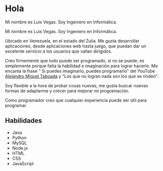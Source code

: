 <h1>Hola</h1>

 Mi nombre es Luis Vegas. Soy Ingeniero en Informática.
                
Mi nombre es Luis Vegas. Soy Ingeniero en Informática.
                
Ubicado en Venezuela, en el estado del Zulia. Me gusta desarrollar aplicaciones, desde aplicaciones web hasta juego, que puedan dar un excelente servicio a los usuarios que vallan dirigidos.

Creo firmemente que todo puede ser programado, si no se puede, es simplemente porque falta la habilidad e imaginación para lograr hacerlo. Me encanta la frase “ Si puedes imaginarlo, puedes programarlo" del YouTube <a href="https://www.youtube.com/c/Programaci%C3%B3nATS" target="_blank">Alejandro Miguel Taboada</a> y “Los que no logran nada son los que se rinden”.


Soy flexible a la hora de probar cosas nuevas, me gusta buscar nuevas formas de adaptarme y crecer para mejorar mi programación.

Como programador creo que cualquier experiencia puede ser útil para programar.

<h2>Habilidades</h2>
<ul>
  <li>Java</li>
  <li>Python</li>
  <li>MySQL</li>
  <li>Node.js</li>
  <li>HTML</li>
  <li>CSS</li>
  <li>JavaScript</li>
</ul>
